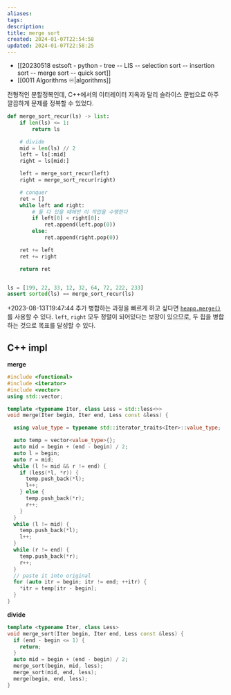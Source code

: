 ```yaml
---
aliases: 
tags: 
description:
title: merge sort
created: 2024-01-07T22:54:58
updated: 2024-01-07T22:58:25
---
```

- [[20230518 estsoft - python - tree -- LIS -- selection sort -- insertion sort -- merge sort -- quick sort]]
- [[0011 Algorithms ♾️|algorithms]]

전형적인 분할정복인데, C++에서의 이터레이터 지옥과 달리 슬라이스 문법으로 아주 깔끔하게 문제를 정복할 수 있었다.

```python
def merge_sort_recur(ls) -> list:
    if len(ls) <= 1:
        return ls

    # divide
    mid = len(ls) // 2
    left = ls[:mid]
    right = ls[mid:]

    left = merge_sort_recur(left)
    right = merge_sort_recur(right)

    # conquer
    ret = []
    while left and right:
        # 둘 다 있을 때에만 이 작업을 수행한다
        if left[0] < right[0]:
            ret.append(left.pop(0))
        else:
            ret.append(right.pop(0))

    ret += left
    ret += right

    return ret


ls = [199, 22, 33, 12, 32, 64, 72, 222, 233]
assert sorted(ls) == merge_sort_recur(ls)

```

+2023-08-13T19:47:44 추가 병합하는 과정을 빠르게 하고 싶다면 [`heapq.merge()`](https://docs.python.org/3/library/heapq.html#heapq.merge) 를 사용할 수 있다. `left`, `right` 모두 정렬이 되어있다는 보장이 있으므로, 두 힙을 병합하는 것으로 목표를 달성할 수 있다.

## C++ impl

**merge**

```cpp
#include <functional>
#include <iterator>
#include <vector>
using std::vector;

template <typename Iter, class Less = std::less<>>
void merge(Iter begin, Iter end, Less const &less) {

  using value_type = typename std::iterator_traits<Iter>::value_type;

  auto temp = vector<value_type>{};
  auto mid = begin + (end - begin) / 2;
  auto l = begin;
  auto r = mid;
  while (l != mid && r != end) {
    if (less(*l, *r)) {
      temp.push_back(*l);
      l++;
    } else {
      temp.push_back(*r);
      r++;
    }
  }
  while (l != mid) {
    temp.push_back(*l);
    l++;
  }
  while (r != end) {
    temp.push_back(*r);
    r++;
  }
  // paste it into original
  for (auto itr = begin; itr != end; ++itr) {
    *itr = temp[itr - begin];
  }
}
```

**divide**

```cpp
template <typename Iter, class Less>
void merge_sort(Iter begin, Iter end, Less const &less) {
  if (end - begin <= 1) {
    return;
  }
  auto mid = begin + (end - begin) / 2;
  merge_sort(begin, mid, less);
  merge_sort(mid, end, less);
  merge(begin, end, less);
}
```
